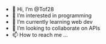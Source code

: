 - 👋 Hi, I’m @Tof28
- 👀 I’m interested in programming
- 🌱 I’m currently learning web dev
- 💞️ I’m looking to collaborate on APIs
- 📫 How to reach me ...

<!---
Tof28/Tof28 is a ✨ special ✨ repository because its `README.md` (this file) appears on your GitHub profile.
You can click the Preview link to take a look at your changes.
--->
